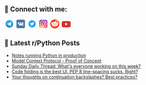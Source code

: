 ## 🔎 Connect with me:
[<img src="https://github.com/bullbesh/bullbesh/blob/main/images/Telegram.png" width="32" height="32" />](https://t.me/bullbesh)
[<img src="https://github.com/bullbesh/bullbesh/blob/main/images/VK.png" width="32" height="32" />](https://vk.com/bullbesh)
[<img src="https://github.com/bullbesh/bullbesh/blob/main/images/Twitter.png" width="32" height="32" />](https://twitter.com/bullbesh1)
[<img src="https://github.com/bullbesh/bullbesh/blob/main/images/Instagram.png" width="32" height="32" />](https://www.instagram.com/bullbesh)
[<img src="https://github.com/bullbesh/bullbesh/blob/main/images/Reddit.png" width="32" height="32" />](https://www.reddit.com/user/bullbesh)
[<img src="https://github.com/bullbesh/bullbesh/blob/main/images/YouTube.png" width="32" height="32" />](https://www.youtube.com/channel/UCtfjRs6uzgq5mfm8S06WTcg)

## 📕 Latest r/Python Posts
<!-- BLOG-POST-LIST:START -->
- [Notes running Python in production](https://www.reddit.com/r/Python/comments/1k3fase/notes_running_python_in_production/)
- [Model Context Protocol - Proof of Concept](https://www.reddit.com/r/Python/comments/1k3e8pa/model_context_protocol_proof_of_concept/)
- [Sunday Daily Thread: What&#39;s everyone working on this week?](https://www.reddit.com/r/Python/comments/1k39vt8/sunday_daily_thread_whats_everyone_working_on/)
- [Code folding is the best UI. PEP 8 line-spacing sucks. Right?](https://www.reddit.com/r/Python/comments/1k38x65/code_folding_is_the_best_ui_pep_8_linespacing/)
- [Your thoughts on continuation backslashes? Best practices?](https://www.reddit.com/r/Python/comments/1k376gg/your_thoughts_on_continuation_backslashes_best/)
<!-- BLOG-POST-LIST:END -->
